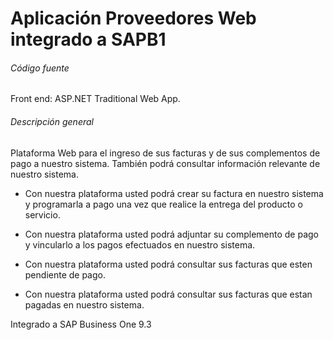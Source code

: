 # Aplicación Proveedores Web integrado a SAPB1


###### Código fuente
Front end: ASP.NET Traditional Web App.


###### Descripción general

Plataforma Web para el ingreso de sus facturas y de sus complementos de pago a nuestro sistema. También podrá consultar información relevante de nuestro sistema.

- Con nuestra plataforma usted podrá crear su factura en nuestro sistema y programarla a pago una vez que realice la entrega del producto o servicio.

- Con nuestra plataforma usted podrá adjuntar su complemento de pago y vincularlo a los pagos efectuados en nuestro sistema.

- Con nuestra plataforma usted podrá consultar sus facturas que esten pendiente de pago.

- Con nuestra plataforma usted podrá consultar sus facturas que estan pagadas en nuestro sistema.


Integrado a SAP Business One 9.3